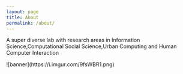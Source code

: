 ```yaml
---
layout: page
title: About
permalink: /about/
---
```


 <div class="post-content">
    <p>A super diverse lab with research areas in Information Science,Computational Social Science,Urban Computing and Human Computer Interaction</p>
![banner](https://i.imgur.com/9fsWBR1.png)

  </div>
